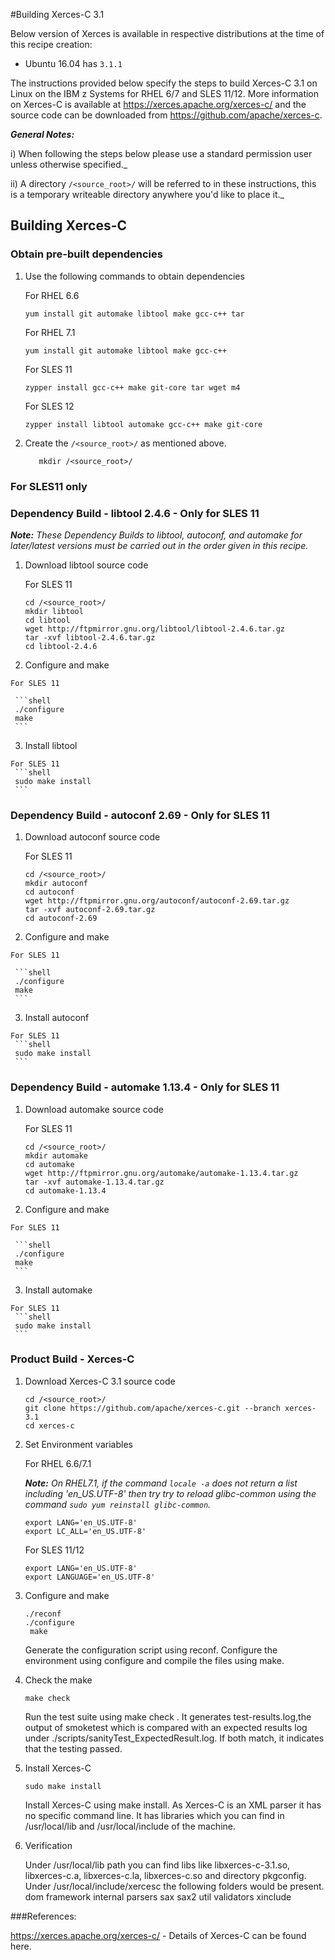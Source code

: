 <!---PACKAGE:Xerces-C--->
<!---DISTRO:SLES 12:3.1--->
<!---DISTRO:SLES 11:3.1--->
<!---DISTRO:RHEL 7.1:3.1--->
<!---DISTRO:RHEL 6.6:3.1--->
<!---DISTRO:Ubuntu 16.x:3.1--->

#Building Xerces-C 3.1

Below version of Xerces is available in respective distributions at the time of this recipe creation:

*    Ubuntu 16.04 has `3.1.1`

The instructions provided below specify the steps to build Xerces-C 3.1 on Linux on the IBM z Systems for RHEL 6/7 and SLES 11/12. More information on Xerces-C is available at https://xerces.apache.org/xerces-c/ and the source code can be downloaded from https://github.com/apache/xerces-c.

_**General Notes:**_ 	

i) When following the steps below please use a standard permission user unless otherwise specified._
	 
ii) A directory `/<source_root>/` will be referred to in these instructions, this is a temporary writeable directory anywhere you'd like to place it._

## Building Xerces-C

### Obtain pre-built dependencies

1. Use the following commands to obtain dependencies

    For RHEL 6.6

    ```shell
    yum install git automake libtool make gcc-c++ tar
    ```
	
	For RHEL 7.1

    ```shell
    yum install git automake libtool make gcc-c++
    ```
	
    For SLES 11
	
    ```shell
    zypper install gcc-c++ make git-core tar wget m4
    ```
	
	For SLES 12
	
    ```shell
    zypper install libtool automake gcc-c++ make git-core
    ```
    
2. Create the `/<source_root>/` as mentioned above.

   ```shell
      mkdir /<source_root>/
   ```
   
### For SLES11 only
### Dependency Build - libtool 2.4.6 - Only for SLES 11

_**Note:** These Dependency Builds to libtool, autoconf, and automake for later/latest versions must be carried out in the order given in this recipe._


  1. Download libtool source code
	 
	 For SLES 11
	 
     ```shell
	 cd /<source_root>/
	 mkdir libtool
     cd libtool
     wget http://ftpmirror.gnu.org/libtool/libtool-2.4.6.tar.gz
     tar -xvf libtool-2.4.6.tar.gz
     cd libtool-2.4.6
     ```

  2. Configure and make

	For SLES 11
	
     ```shell
     ./configure
     make
     ```
  3. Install libtool
  
    For SLES 11
     ```shell
     sudo make install
	 ```
	
### Dependency Build - autoconf 2.69 - Only for SLES 11

  1. Download autoconf source code
	 
	 For SLES 11
	 
     ```shell
	 cd /<source_root>/
	 mkdir autoconf
     cd autoconf
     wget http://ftpmirror.gnu.org/autoconf/autoconf-2.69.tar.gz  
     tar -xvf autoconf-2.69.tar.gz  
     cd autoconf-2.69
     ```

  2. Configure and make

	For SLES 11
	
     ```shell
     ./configure
     make
     ```
  3. Install autoconf
  
    For SLES 11
     ```shell
     sudo make install
	 ```

### Dependency Build - automake 1.13.4 - Only for SLES 11

  1. Download automake source code
	 
	 For SLES 11
	 
     ```shell
	 cd /<source_root>/
	 mkdir automake
     cd automake
     wget http://ftpmirror.gnu.org/automake/automake-1.13.4.tar.gz   
     tar -xvf automake-1.13.4.tar.gz   
     cd automake-1.13.4
     ```

  2. Configure and make

	For SLES 11
	
     ```shell
     ./configure
     make
     ```
  3. Install automake
  
    For SLES 11
     ```shell
     sudo make install
	 ```

### Product Build - Xerces-C

1. Download Xerces-C 3.1 source code

	 ```shell
	 cd /<source_root>/
     git clone https://github.com/apache/xerces-c.git --branch xerces-3.1
     cd xerces-c
     ```
1. Set Environment variables

	For RHEL 6.6/7.1
	
	_**Note:** On RHEL7.1, if the command `locale -a` does not return a list including 'en_US.UTF-8' then try try to reload  glibc-common using the command `sudo yum reinstall glibc-common`._ 

    ```shell
    export LANG='en_US.UTF-8'
    export LC_ALL='en_US.UTF-8'
    ```
	
	For SLES 11/12

    ```shell
    export LANG='en_US.UTF-8'
    export LANGUAGE='en_US.UTF-8'
    ```
		 
1. Configure and make

    ```shell
	./reconf
    ./configure
     make
    ```
	
	Generate the configuration script using reconf. Configure the environment using configure and compile the files using make.
	
1. Check the make

     ```shell
     make check
     ```

	 Run the test suite using make check . It generates test-results.log,the output of smoketest which is compared with an expected results log under ./scripts/sanityTest_ExpectedResult.log. If both match, it indicates that the testing passed.
	 
1. Install Xerces-C

    ```shell
    sudo make install
    ```
	
	Install Xerces-C using make install. As Xerces-C is an XML parser it has no specific command line. It has libraries which you can find in /usr/local/lib and /usr/local/include of the machine.
	
1. Verification

    Under /usr/local/lib path you can find libs like libxerces-c-3.1.so, libxerces-c.a, libxerces-c.la, libxerces-c.so and directory pkgconfig.
	Under /usr/local/include/xercesc the following folders would be present.
	dom  framework  internal  parsers  sax  sax2  util  validators  xinclude
	
	
###References:

https://xerces.apache.org/xerces-c/ - Details of Xerces-C can be found here.
